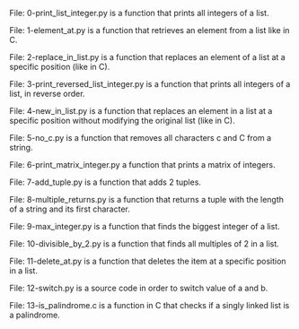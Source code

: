 File: 0-print_list_integer.py is a function that prints all integers of a list.

File: 1-element_at.py is a function that retrieves an element from a list like in C.

File: 2-replace_in_list.py is a function that replaces an element of a list at a specific position (like in C).

File: 3-print_reversed_list_integer.py is a function that prints all integers of a list, in reverse order.

File: 4-new_in_list.py is a function that replaces an element in a list at a specific position without modifying the original list (like in C).

File: 5-no_c.py is a function that removes all characters c and C from a string.

File: 6-print_matrix_integer.py a function that prints a matrix of integers.

File: 7-add_tuple.py is a function that adds 2 tuples.

File: 8-multiple_returns.py is a function that returns a tuple with the length of a string and its first character.

File: 9-max_integer.py is a function that finds the biggest integer of a list.

File: 10-divisible_by_2.py is a function that finds all multiples of 2 in a list.

File: 11-delete_at.py is a function that deletes the item at a specific position in a list.

File: 12-switch.py is a source code in order to switch value of a and b.

File: 13-is_palindrome.c is a function in C that checks if a singly linked list is a palindrome.


